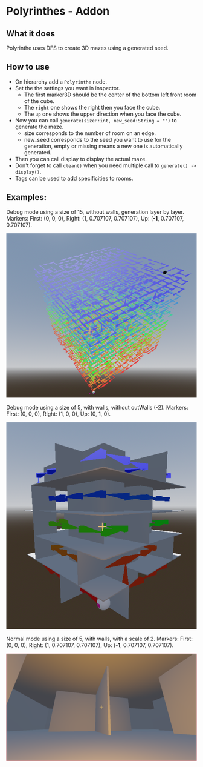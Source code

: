 # Polyrinthes - Addon
## What it does
Polyrinthe uses DFS to create 3D mazes using a generated seed.
 
## How to use
- On hierarchy add a `Polyrinthe` node.
- Set the the settings you want in inspector.
	- The first marker3D should be the center of the bottom left front room of the cube.
	- The `right` one shows the right then you face the cube.
	- The `up` one shows the upper direction when you face the cube.
- Now you can call `generate(sizeP:int, new_seed:String = "")` to generate the maze.
	- size corresponds to the number of room on an edge.
	- new_seed corresponds to the seed you want to use for the generation, empty or missing means a new one is automatically generated.
- Then you can call display to display the actual maze.
- Don't forget to call `clean()` when you need multiple call to `generate() -> display()`.
- Tags can be used to add specificities to rooms.

## Examples:
Debug mode using a size of 15, without walls, generation layer by layer.
Markers: First: (0, 0, 0), Right: (1, 0.707107, 0.707107), Up: (**-1**, 0.707107, 0.707107).
<p align="center">
  <img src="images/Debug_15x15.PNG" alt="Debug_15x15_on_corner"/>
</p>

Debug mode using a size of 5, with walls, without outWalls (-2).
Markers: First: (0, 0, 0), Right: (1, 0, 0), Up: (0, 1, 0).
<p align="center">
  <img src="images/Debug_5x5_withInteriorWalls.PNG" alt="Debug_5x5_without_outWalls"/>
</p>

Normal mode using a size of 5, with walls, with a scale of 2.
Markers: First: (0, 0, 0), Right: (1, 0.707107, 0.707107), Up: (**-1**, 0.707107, 0.707107).
<p align="center">
  <img src="images/MazeInsideView_normalMode_scale2.PNG" alt="Normal_5x5_with_walls_scale_2_from_inside"/>
</p>

